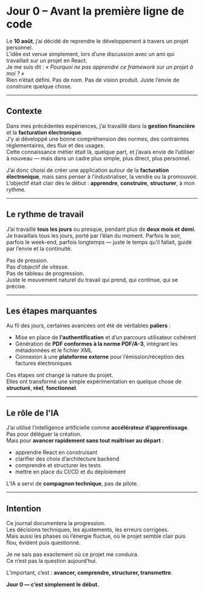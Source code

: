 # Jour 0 – Avant la première ligne de code

Le **10 août**, j’ai décidé de reprendre le développement à travers un projet personnel.  
L’idée est venue simplement, lors d’une discussion avec un ami qui travaillait sur un projet en React.  
Je me suis dit : *« Pourquoi ne pas apprendre ce framework sur un projet à moi ? »*  
Rien n’était défini. Pas de nom. Pas de vision produit. Juste l’envie de construire quelque chose.

---

## Contexte

Dans mes précédentes expériences, j’ai travaillé dans la **gestion financière** et la **facturation électronique**.  
J’y ai développé une bonne compréhension des normes, des contraintes réglementaires, des flux et des usages.  
Cette connaissance métier était là, quelque part, et j’avais envie de l’utiliser à nouveau — mais dans un cadre plus simple, plus direct, plus personnel.

J’ai donc choisi de créer une application autour de la **facturation électronique**, mais sans penser à l’industrialiser, la vendre ou la promouvoir.  
L’objectif était clair dès le début : **apprendre**, **construire**, **structurer**, à mon rythme.

---

## Le rythme de travail

J’ai travaillé **tous les jours** ou presque, pendant plus de **deux mois et demi**.  
Je travaillais tous les jours, porté par l’élan du moment.
Parfois le soir, parfois le week-end, parfois longtemps — juste le temps qu’il fallait, guidé par l’envie et la continuité.

Pas de pression.  
Pas d’objectif de vitesse.  
Pas de tableau de progression.  
Juste le mouvement naturel du travail qui prend, qui continue, qui se précise.

---

## Les étapes marquantes

Au fil des jours, certaines avancées ont été de véritables **paliers** :

- Mise en place de **l’authentification** et d’un parcours utilisateur cohérent
- Génération de **PDF conformes à la norme PDF/A-3**, intégrant les métadonnées et le fichier XML
- Connexion à une **plateforme externe** pour l’émission/réception des factures électroniques

Ces étapes ont changé la nature du projet.  
Elles ont transformé une simple expérimentation en quelque chose de **structuré**, **réel**, **fonctionnel**.

---

## Le rôle de l'IA

J’ai utilisé l’intelligence artificielle comme **accélérateur d’apprentissage**.  
Pas pour déléguer la création.  
Mais pour **avancer rapidement sans tout maîtriser au départ** :

- apprendre React en construisant
- clarifier des choix d’architecture backend
- comprendre et structurer les tests
- mettre en place du CI/CD et du déploiement

L’IA a servi de **compagnon technique**, pas de pilote.

---

## Intention

Ce journal documentera la progression.  
Les décisions techniques, les ajustements, les erreurs corrigées.  
Mais aussi les phases où l’énergie fluctue, où le projet semble clair puis flou, évident puis questionné.

Je ne sais pas exactement où ce projet me conduira.  
Ce n’est pas la question aujourd’hui.

L’important, c’est : **avancer, comprendre, structurer, transmettre**.

**Jour 0 — c’est simplement le début.**
